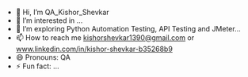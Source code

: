 - 👋 Hi, I’m QA_Kishor_Shevkar
- 👀 I’m interested in ...
- 🌱 I’m exploring Python Automation Testing, API Testing and JMeter...
- 📫 How to reach me kishorshevkar1390@gmail.com or www.linkedin.com/in/kishor-shevkar-b35268b9
- 😄 Pronouns: QA
- ⚡ Fun fact: ...

<!---
QAKishor1390/QAKishor1390 is a ✨ special ✨ repository because its `README.md` (this file) appears on your GitHub profile.
You can click the Preview link to take a look at your changes.
--->
